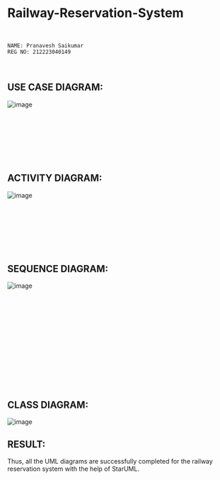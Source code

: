 # Railway-Reservation-System
<br>

```
NAME: Pranavesh Saikumar
REG NO: 212223040149
```

<br>

## USE CASE DIAGRAM:
![image](https://github.com/user-attachments/assets/5c0bad83-84ca-45da-9959-1e8960693206)

<br><br><br><br><br><br>
## ACTIVITY DIAGRAM:
![image](https://github.com/user-attachments/assets/a716a7e5-d1ce-41c1-8b78-c044fa2f0505)

<br><br><br><br><br><br>
## SEQUENCE DIAGRAM:
![image](https://github.com/user-attachments/assets/95197d2b-7afc-4459-afb5-5f5c5ee26bac)

<br><br><br><br><br><br><br><br><br><br><br><br>
## CLASS DIAGRAM:
![image](https://github.com/user-attachments/assets/fbe5d195-4a12-4cf8-adc0-ba87ead1f074)


## RESULT:
Thus, all the UML diagrams are successfully completed for the railway reservation system with the help of StarUML.
